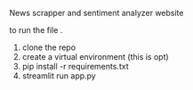 News scrapper and sentiment analyzer website

to run the file . 

1. clone the repo
2. create a virtual environment (this is opt)
3. pip install -r requirements.txt
4. streamlit run app.py
   
